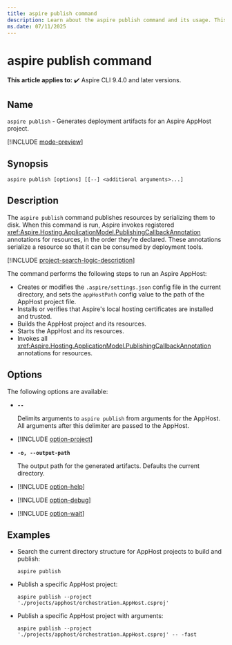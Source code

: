 ```yaml
---
title: aspire publish command
description: Learn about the aspire publish command and its usage. This command invokes resource publishers declared by the apphost to serialize resources to disk.
ms.date: 07/11/2025
---
```

# aspire publish command

**This article applies to:** ✔️ Aspire CLI 9.4.0 and later versions.

## Name

`aspire publish` - Generates deployment artifacts for an Aspire AppHost project.

[!INCLUDE [mode-preview](includes/mode-preview.md)]

## Synopsis

```Command
aspire publish [options] [[--] <additional arguments>...]
```

## Description

The `aspire publish` command publishes resources by serializing them to disk. When this command is run, Aspire invokes registered <xref:Aspire.Hosting.ApplicationModel.PublishingCallbackAnnotation> annotations for resources, in the order they're declared. These annotations serialize a resource so that it can be consumed by deployment tools.

[!INCLUDE [project-search-logic-description](includes/project-search-logic-description.md)]

The command performs the following steps to run an Aspire AppHost:

- Creates or modifies the `.aspire/settings.json` config file in the current directory, and sets the `appHostPath` config value to the path of the AppHost project file.
- Installs or verifies that Aspire's local hosting certificates are installed and trusted.
- Builds the AppHost project and its resources.
- Starts the AppHost and its resources.
- Invokes all <xref:Aspire.Hosting.ApplicationModel.PublishingCallbackAnnotation> annotations for resources.

## Options

The following options are available:

- **`--`**

  Delimits arguments to `aspire publish` from arguments for the AppHost. All arguments after this delimiter are passed to the AppHost.

- [!INCLUDE [option-project](includes/option-project.md)]

- **`-o, --output-path`**

  The output path for the generated artifacts. Defaults the current directory.

- [!INCLUDE [option-help](includes/option-help.md)]

- [!INCLUDE [option-debug](includes/option-debug.md)]

- [!INCLUDE [option-wait](includes/option-wait.md)]

## Examples

- Search the current directory structure for AppHost projects to build and publish:

  ```Command
  aspire publish
  ```

- Publish a specific AppHost project:

  ```Command
  aspire publish --project './projects/apphost/orchestration.AppHost.csproj'
  ```

- Publish a specific AppHost project with arguments:

  ```Command
  aspire publish --project './projects/apphost/orchestration.AppHost.csproj' -- -fast
  ```
